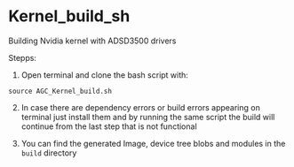 # Kernel_build_sh
Building Nvidia kernel with ADSD3500 drivers

Stepps:

1. Open terminal and clone the bash script with:
 ```condole
 source AGC_Kernel_build.sh
 ```
2. In case there are dependency errors or build errors appearing on terminal just install them and by running the same script the build will continue from the last step that is not functional

3. You can find the generated Image, device tree blobs and modules in the ```build``` directory